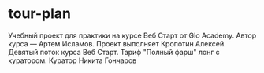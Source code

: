 # tour-plan
Учебный проект для практики на курсе Веб Старт от Glo Academy. Автор курса — Артем Исламов.
Проект выполняет
Кропотин Алексей. Девятый поток курса Веб Старт. Тариф "Полный фарш" лонг с куратором.
Куратор
Никита Гончаров